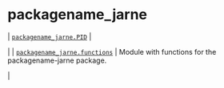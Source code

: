# packagename_jarne

| [`packagename_jarne.PID`](packagename_jarne.PID.md#module-packagename_jarne.PID)
 | 

 |
| [`packagename_jarne.functions`](packagename_jarne.functions.md#module-packagename_jarne.functions)
 | Module with functions for the packagename-jarne package.

 |
